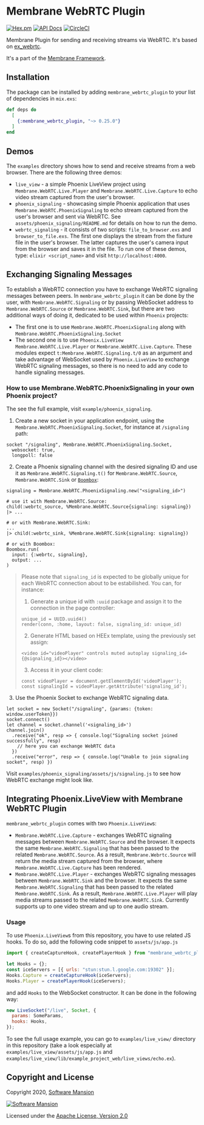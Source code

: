# Membrane WebRTC Plugin

[![Hex.pm](https://img.shields.io/hexpm/v/membrane_webrtc_plugin.svg)](https://hex.pm/packages/membrane_webrtc_plugin)
[![API Docs](https://img.shields.io/badge/api-docs-yellow.svg?style=flat)](https://hexdocs.pm/membrane_webrtc_plugin)
[![CircleCI](https://circleci.com/gh/membraneframework/membrane_webrtc_plugin.svg?style=svg)](https://circleci.com/gh/membraneframework/membrane_webrtc_plugin)

Membrane Plugin for sending and receiving streams via WebRTC. It's based on [ex_webrtc](https://github.com/elixir-webrtc/ex_webrtc).

It's a part of the [Membrane Framework](https://membrane.stream).

## Installation

The package can be installed by adding `membrane_webrtc_plugin` to your list of dependencies in `mix.exs`:

```elixir
def deps do
  [
    {:membrane_webrtc_plugin, "~> 0.25.0"}
  ]
end
```

## Demos

The `examples` directory shows how to send and receive streams from a web browser.
There are the following three demos:
* `live_view` - a simple Phoenix LiveView project using `Membrane.WebRTC.Live.Player` and `Membrane.WebRTC.Live.Capture` to echo video stream
captured from the user's browser.
* `phoenix_signaling` - showcasing simple Phoenix application that uses `Membrane.WebRTC.PhoenixSignaling` to echo stream captured
from the user's browser and sent via WebRTC. See `assets/phoenix_signaling/README.md` for details on how to run the demo.
* `webrtc_signaling` - it consists of two scripts: `file_to_browser.exs` and `browser_to_file.exs`. The first one displays the stream from
the fixture file in the user's browser. The latter captures the user's camera input from the browser and saves it in the file.
To run one of these demos, type: `elixir <script_name>` and visit `http://localhost:4000`.

## Exchanging Signaling Messages

To establish a WebRTC connection you have to exchange WebRTC signaling messages between peers. 
In `membrane_webrtc_plugin` it can be done by the user, with `Membrane.WebRTC.Signaling` or by passing WebSocket address to 
`Membrane.WebRTC.Source` or `Membrane.WebRTC.Sink`, but there are two additional ways of doing it, dedicated to be used within
`Phoenix` projects:
 - The first one is to use `Membrane.WebRTC.PhoenixSignaling` along with `Membrane.WebRTC.PhoenixSignaling.Socket`
 - The second one is to use `Phoenix.LiveView` `Membrane.WebRTC.Live.Player` or `Membrane.WebRTC.Live.Capture`. These modules expect
 `t:Membrane.WebRTC.Signaling.t/0` as an argument and take advantage of WebSocket used by `Phoenix.LiveView` to exchange WebRTC 
 signaling messages, so there is no need to add any code to handle signaling messages.

### How to use Membrane.WebRTC.PhoenixSignaling in your own Phoenix project?

The see the full example, visit `example/phoenix_signaling`.

1. Create a new socket in your application endpoint, using the `Membrane.WebRTC.PhoenixSignaling.Socket`, for instance at `/signaling` path:
```
socket "/signaling", Membrane.WebRTC.PhoenixSignaling.Socket,
  websocket: true,
  longpoll: false
```
2. Create a Phoenix signaling channel with the desired signaling ID and use it as `Membrane.WebRTC.Signaling.t()`
for `Membrane.WebRTC.Source`, `Membrane.WebRTC.Sink` or [`Boombox`](https://github.com/membraneframework/boombox):
```
signaling = Membrane.WebRTC.PhoenixSignaling.new("<signaling_id>")

# use it with Membrane.WebRTC.Source:
child(:webrtc_source, %Membrane.WebRTC.Source{signaling: signaling})
|> ...

# or with Membrane.WebRTC.Sink:
...
|> child(:webrtc_sink, %Membrane.WebRTC.Sink{signaling: signaling})

# or with Boombox:
Boombox.run(
  input: {:webrtc, signaling},
  output: ...
)
```

>Please note that `signaling_id` is expected to be globally unique for each WebRTC connection about to be
>estabilished. You can, for instance:
>1. Generate a unique id with `:uuid` package and assign it to the connection in the page controller:
>```
>unique_id = UUID.uuid4()
>render(conn, :home, layout: false, signaling_id: unique_id)
>```
>
>2. Generate HTML based on HEEx template, using the previously set assign:
>```
><video id="videoPlayer" controls muted autoplay signaling_id={@signaling_id}></video>
>```
>
>3. Access it in your client code:
>```
>const videoPlayer = document.getElementById('videoPlayer');
>const signalingId = videoPlayer.getAttribute('signaling_id');
>```


3. Use the Phoenix Socket to exchange WebRTC signaling data.
```
let socket = new Socket("/signaling", {params: {token: window.userToken}})
socket.connect()
let channel = socket.channel('<signaling_id>')
channel.join()
  .receive("ok", resp => { console.log("Signaling socket joined successfully", resp)
    // here you can exchange WebRTC data
  })
  .receive("error", resp => { console.log("Unable to join signaling socket", resp) })
```

Visit `examples/phoenix_signaling/assets/js/signaling.js` to see how WebRTC exchange might look like.

## Integrating Phoenix.LiveView with Membrane WebRTC Plugin

`membrane_webrtc_plugin` comes with two `Phoenix.LiveView`s: 
 - `Membrane.WebRTC.Live.Capture` - exchanges WebRTC signaling messages between `Membrane.WebRTC.Source` and the browser. It 
 expects the same `Membrane.WebRTC.Signaling` that has been passed to the related `Membrane.WebRTC.Source`. As a result, 
 `Membrane.Webrtc.Source` will return the media stream captured from the browser, where `Membrane.WebRTC.Live.Capture` has been 
 rendered.
 - `Membrane.WebRTC.Live.Player` - exchanges WebRTC signaling messages between `Membrane.WebRTC.Sink` and the browser. It 
 expects the same `Membrane.WebRTC.Signaling` that has been passed to the related `Membrane.WebRTC.Sink`. As a result, 
 `Membrane.WebRTC.Live.Player` will play media streams passed to the related `Membrane.WebRTC.Sink`. Currently supports up 
 to one video stream and up to one audio stream.

### Usage 

To use `Phoenix.LiveView`s from this repository, you have to use related JS hooks. To do so, add the following code snippet to `assets/js/app.js`

```js
import { createCaptureHook, createPlayerHook } from "membrane_webrtc_plugin";

let Hooks = {};
const iceServers = [{ urls: "stun:stun.l.google.com:19302" }];
Hooks.Capture = createCaptureHook(iceServers);
Hooks.Player = createPlayerHook(iceServers);
```

and add `Hooks` to the WebSocket constructor. It can be done in the following way:

```js
new LiveSocket("/live", Socket, {
  params: SomeParams,
  hooks: Hooks,
});
```

To see the full usage example, you can go to `examples/live_view/` directory in this repository (take a look especially at `examples/live_view/assets/js/app.js` and `examples/live_view/lib/example_project_web/live_views/echo.ex`).

## Copyright and License

Copyright 2020, [Software Mansion](https://swmansion.com/?utm_source=git&utm_medium=readme&utm_campaign=membrane_webrtc_plugin)

[![Software Mansion](https://logo.swmansion.com/logo?color=white&variant=desktop&width=200&tag=membrane-github)](https://swmansion.com/?utm_source=git&utm_medium=readme&utm_campaign=membrane_webrtc_plugin)

Licensed under the [Apache License, Version 2.0](LICENSE)
